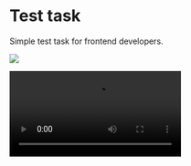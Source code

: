 # Test task

Simple test task for frontend developers.

![](./cover.gif)

<video src="./video.mp4"></video>
